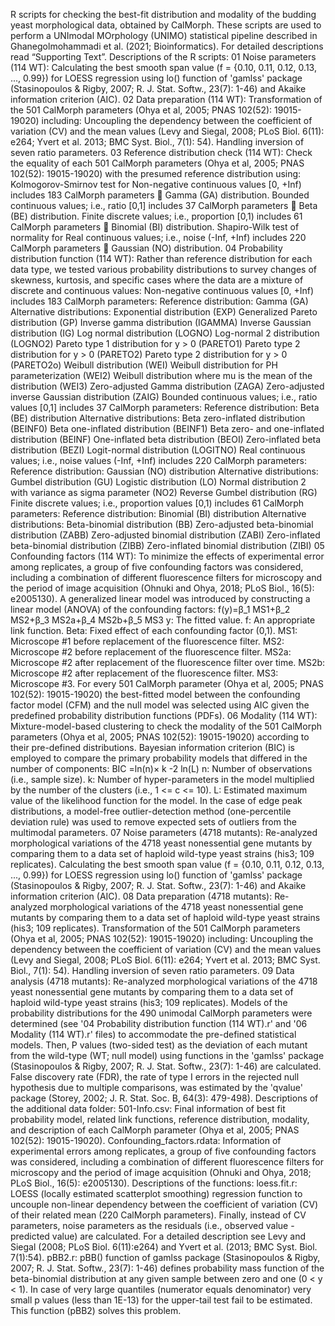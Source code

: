 R scripts for checking the best-fit distribution and modality of the budding yeast morphological data, obtained by CalMorph.
These scripts are used to perform a UNImodal MOrphology (UNIMO) statistical pipeline described in Ghanegolmohammadi et al. (2021; Bioinformatics). For detailed descriptions read “Supporting Text”.
Descriptions of the R scripts:
	01 Noise parameters (114 WT): Calculating the best smooth span value (f = {0.10, 0.11, 0.12, 0.13, ..., 0.99}) for LOESS regression using lo() function of 'gamlss' package (Stasinopoulos & Rigby, 2007; R. J. Stat. Softw., 23(7): 1-46) and Akaike information criterion (AIC).
	02 Data preparation (114 WT): Transformation of the 501 CalMorph parameters (Ohya et al, 2005; PNAS 102(52): 19015-19020) including:
	Uncoupling the dependency between the coefficient of variation (CV) and the mean values (Levy and Siegal, 2008; PLoS Biol. 6(11): e264; Yvert et al. 2013; BMC Syst. Biol., 7(1): 54).
	Handling inversion of seven ratio parameters.
	03 Reference distribution check (114 WT): Check the equality of each 501 CalMorph parameters (Ohya et al, 2005; PNAS 102(52): 19015-19020) with the presumed reference distribution using:
	Kolmogorov-Smirnov test for
	Non-negative continuous values [0, +Inf) includes 183 CalMorph parameters  Gamma (GA) distribution.
	Bounded continuous values; i.e., ratio [0,1] includes 37 CalMorph parameters  Beta (BE) distribution.
	Finite discrete values; i.e., proportion [0,1) includes 61 CalMorph parameters  Binomial (BI) distribution.
	Shapiro-Wilk test of normality for 
	Real continuous values; i.e., noise (-Inf, +Inf) includes 220 CalMorph parameters  Gaussian (NO) distribution.
	04 Probability distribution function (114 WT): Rather than reference distribution for each data type, we tested various probability distributions to survey changes of skewness, kurtosis, and specific cases where the data are a mixture of discrete and continuous values:
	Non-negative continuous values [0, +Inf) includes 183 CalMorph parameters:
	Reference distribution: Gamma (GA)
	Alternative distributions:
	Exponential distribution (EXP)
	Generalized Pareto distribution (GP)
	Inverse gamma distribution (IGAMMA)
	Inverse Gaussian distribution (IG)
	Log normal distribution (LOGNO)
	Log-normal 2 distribution (LOGNO2)
	Pareto type 1 distribution for y > 0 (PARETO1)
	Pareto type 2 distribution for y > 0 (PARETO2)
	Pareto type 2 distribution for y > 0 (PARETO2o)
	Weibull distribution (WEI)
	Weibull distribution for PH parameterization (WEI2)
	Weibull distribution where mu is the mean of the distribution (WEI3)
	Zero-adjusted Gamma distribution (ZAGA)
	Zero-adjusted inverse Gaussian distribution (ZAIG)
	Bounded continuous values; i.e., ratio values [0,1] includes 37 CalMorph parameters:
	Reference distribution: Beta (BE) distribution
	Alternative distributions:
	Beta zero-inflated distribution (BEINF0)
	Beta one-inflated distribution (BEINF1)
	Beta zero- and one-inflated distribution (BEINF)
	One-inflated beta distribution (BEOI)
	Zero-inflated beta distribution (BEZI)
	Logit-normal distribution (LOGITNO)
	 Real continuous values; i.e., noise values (-Inf, +Inf) includes 220 CalMorph parameters:
	Reference distribution: Gaussian (NO) distribution
	 Alternative distributions:
	 Gumbel distribution (GU)
	 Logistic distribution (LO)
	 Normal distribution 2 with variance as sigma parameter (NO2)
	 Reverse Gumbel distribution (RG)
	Finite discrete values; i.e., proportion values [0,1) includes 61 CalMorph parameters:
	 Reference distribution: Binomial (BI) distribution
	Alternative distributions:
	 Beta-binomial distribution (BB)
	 Zero-adjusted beta-binomial distribution (ZABB)
	 Zero-adjusted binomial distribution (ZABI)
	 Zero-inflated beta-binomial distribution (ZIBB)
	 Zero-inflated binomial distribution (ZIBI)
	05 Confounding factors (114 WT): To minimize the effects of experimental error among replicates, a group of five confounding factors was considered, including a combination of different fluorescence filters for microscopy and the period of image acquisition (Ohnuki and Ohya, 2018; PLoS Biol., 16(5): e2005130). A generalized linear model was introduced by constructing a linear model (ANOVA) of the confounding factors:
f(y)=β_1 MS1+β_2 MS2+β_3 MS2a+β_4 MS2b+β_5 MS3
	y: The fitted value.
	f: An appropriate link function.
	Beta: Fixed effect of each confounding factor (0,1).
	MS1: Microscope #1 before replacement of the fluorescence filter.
	MS2: Microscope #2 before replacement of the fluorescence filter.
	MS2a: Microscope #2 after replacement of the fluorescence filter over time.
	MS2b: Microscope #2 after replacement of the fluorescence filter.
	MS3: Microscope #3.
For every 501 CalMorph parameter (Ohya et al, 2005; PNAS 102(52): 19015-19020) the best-fitted model between the confounding factor model (CFM) and the null model was selected using AIC given the predefined probability distribution functions (PDFs).
	06 Modality (114 WT): Mixture-model-based clustering to check the modality of the 501 CalMorph parameters (Ohya et al, 2005; PNAS 102(52): 19015-19020) according to their pre-defined distributions. Bayesian information criterion (BIC) is employed to compare the primary probability models that differed in the number of components:
BIC =ln⁡(n)× k -2 ln⁡(L)
	n: Number of observations (i.e., sample size).
	k: Number of hyper-parameters in the model multiplied by the number of the clusters (i.e., 1 <= c <= 10).
	L: Estimated maximum value of the likelihood function for the model.
 In the case of edge peak distributions, a model-free outlier-detection method (one-percentile deviation rule) was used to remove expected sets of outliers from the multimodal parameters.
	07 Noise parameters (4718 mutants): Re-analyzed morphological variations of the 4718 yeast nonessential gene mutants by comparing them to a data set of haploid wild-type yeast strains (his3; 109 replicates). Calculating the best smooth span value (f = {0.10, 0.11, 0.12, 0.13, ..., 0.99}) for LOESS regression using lo() function of 'gamlss' package (Stasinopoulos & Rigby, 2007; R. J. Stat. Softw., 23(7): 1-46) and Akaike information criterion (AIC).
	08 Data preparation (4718 mutants): Re-analyzed morphological variations of the 4718 yeast nonessential gene mutants by comparing them to a data set of haploid wild-type yeast strains (his3; 109 replicates). Transformation of the 501 CalMorph parameters (Ohya et al, 2005; PNAS 102(52): 19015-19020) including:
	Uncoupling the dependency between the coefficient of variation (CV) and the mean values (Levy and Siegal, 2008; PLoS Biol. 6(11): e264; Yvert et al. 2013; BMC Syst. Biol., 7(1): 54).
	Handling inversion of seven ratio parameters.
	09 Data analysis (4718 mutants): Re-analyzed morphological variations of the 4718 yeast nonessential gene mutants by comparing them to a data set of haploid wild-type yeast strains (his3; 109 replicates). Models of the probability distributions for the 490 unimodal CalMorph parameters were determined (see '04 Probability distribution function (114 WT).r' and '06 Modality  (114 WT).r' files) to accommodate the pre-defined statistical models. Then, P values (two-sided test) as the deviation of each mutant from the wild-type (WT; null model) using functions in the 'gamlss' package (Stasinopoulos & Rigby, 2007; R. J. Stat. Softw., 23(7): 1-46) are calculated. False discovery rate (FDR), the rate of type I errors in the rejected null hypothesis due to multiple comparisons, was estimated by the 'qvalue' package (Storey, 2002; J. R. Stat. Soc. B, 64(3): 479-498).
Descriptions of the additional data folder:
	501-Info.csv: Final information of best fit probability model, related link functions, reference distribution, modality, and description of each CalMorph parameter (Ohya et al, 2005; PNAS 102(52): 19015-19020).
	Confounding_factors.rdata: Information of experimental errors among replicates, a group of five confounding factors was considered, including a combination of different fluorescence filters for microscopy and the period of image acquisition (Ohnuki and Ohya, 2018; PLoS Biol., 16(5): e2005130).
Descriptions of the functions:
	loess.fit.r: LOESS (locally estimated scatterplot smoothing) regression function to uncouple non-linear dependency between the coefficient of variation (CV) of their related mean (220 CalMorph parameters). Finally, instead of CV parameters, noise parameters as the residuals (i.e., observed value - predicted value) are calculated. For a detailed description see Levy and Siegal (2008; PLoS Biol. 6(11):e264) and Yvert et al. (2013; BMC Syst. Biol. 7(1):54).
	pBB2.r: pBB() function of gamlss package (Stasinopoulos & Rigby, 2007; R. J. Stat. Softw., 23(7): 1-46) defines probability mass function of the beta-binomial distribution at any given sample between zero and one (0 < y < 1). In case of very large quantiles (numerator equals denominator) very small p values (less than 1E-13) for the upper-tail test fail to be estimated. This function (pBB2) solves this problem.
